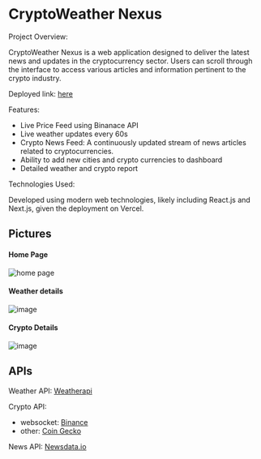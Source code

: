 # CryptoWeather Nexus

Project Overview:

CryptoWeather Nexus is a web application designed to deliver the latest news and updates in the cryptocurrency sector. Users can scroll through the interface to access various articles and information pertinent to the crypto industry.​

Deployed link: [here](https://userology-assignment-alpha.vercel.app/)

Features:
- Live Price Feed using Binanace API
- Live weather updates every 60s
- Crypto News Feed: A continuously updated stream of news articles related to cryptocurrencies.​
- Ability to add new cities and crypto currencies to dashboard
- Detailed weather and crypto report

Technologies Used:

Developed using modern web technologies, likely including React.js and Next.js, given the deployment on Vercel.

## Pictures
#### Home Page
![home page](https://github.com/user-attachments/assets/739bdc9d-cca7-44ac-8d08-261cad32f410)

#### Weather details
![image](https://github.com/user-attachments/assets/3f621043-071b-49fc-add4-99b6a2d08d6e)

#### Crypto Details
![image](https://github.com/user-attachments/assets/1c981472-e9e7-4789-b35c-0d5af02624cd)



## APIs
Weather API: [Weatherapi](https://www.weatherapi.com/)

Crypto API:
- websocket: [Binance](https://www.binance.com/en-IN/binance-api)
- other: [Coin Gecko](https://www.coingecko.com/en/api)

News API: [Newsdata.io](https://newsdata.io/)
